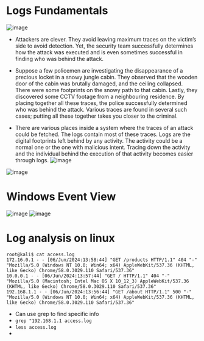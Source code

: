 # Logs Fundamentals
![image](https://github.com/user-attachments/assets/39aee069-ce52-42cf-b00f-c7b03fcf5b1a)

- Attackers are clever. They avoid leaving maximum traces on the victim’s side to avoid detection. Yet, the security team successfully determines how the attack was executed and is even sometimes successful in finding who was behind the attack.

- Suppose a few policemen are investigating the disappearance of a precious locket in a snowy jungle cabin. They observed that the wooden door of the cabin was brutally damaged, and the ceiling collapsed. There were some footprints on the snowy path to that cabin. Lastly, they discovered some CCTV footage from a neighbouring residence. By placing together all these traces, the police successfully determined who was behind the attack. Various traces are found in several such cases; putting all these together takes you closer to the criminal.
- There are various places inside a system where the traces of an attack could be fetched. The logs contain most of these traces. Logs are the digital footprints left behind by any activity. The activity could be a normal one or the one with malicious intent. Tracing down the activity and the individual behind the execution of that activity becomes easier through logs.
![image](https://github.com/user-attachments/assets/a5af7fd9-d5fa-43f1-8187-d0a3381dbc40)

![image](https://github.com/user-attachments/assets/c40143d8-cf51-4706-ab7c-9db21e08fce7)

# Windows Event View
![image](https://github.com/user-attachments/assets/7ed1fdd0-a4d7-40bd-9046-2abd57887fa1)
![image](https://github.com/user-attachments/assets/f8d8ecda-dbe5-47eb-b85c-ba0f7113c817)

# Log analysis on linux
```
root@kali$ cat access.log
172.16.0.1 - - [06/Jun/2024:13:58:44] "GET /products HTTP/1.1" 404 "-" "Mozilla/5.0 (Windows NT 10.0; Win64; x64) AppleWebKit/537.36 (KHTML, like Gecko) Chrome/58.0.3029.110 Safari/537.36"
10.0.0.1 - - [06/Jun/2024:13:57:44] "GET / HTTP/1.1" 404 "-" "Mozilla/5.0 (Macintosh; Intel Mac OS X 10_12_3) AppleWebKit/537.36 (KHTML, like Gecko) Chrome/58.0.3029.110 Safari/537.36"
192.168.1.1 - - [06/Jun/2024:13:56:44] "GET /about HTTP/1.1" 500 "-" "Mozilla/5.0 (Windows NT 10.0; Win64; x64) AppleWebKit/537.36 (KHTML, like Gecko) Chrome/58.0.3029.110 Safari/537.36"
```
- Can use grep to find specific info
- ```grep "192.168.1.1 access.log```
- ```less access.log```
- 



